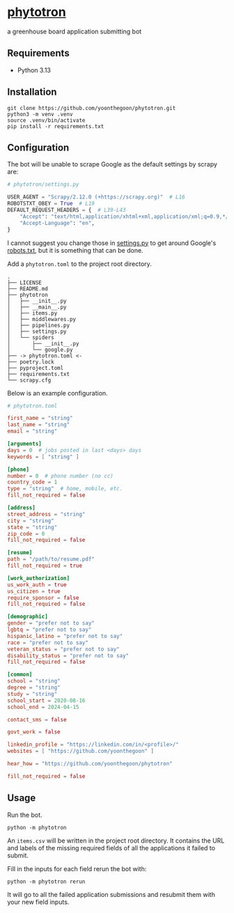 # [phytotron](https://en.wikipedia.org/wiki/Phytotron)

a greenhouse board application submitting bot

## Requirements

- Python 3.13

## Installation

```shell
git clone https://github.com/yoonthegoon/phytotron.git
python3 -m venv .venv
source .venv/bin/activate
pip install -r requirements.txt
```

## Configuration

The bot will be unable to scrape Google as the default settings by scrapy are:

```python
# phytotron/settings.py

USER_AGENT = "Scrapy/2.12.0 (+https://scrapy.org)"  # L16
ROBOTSTXT_OBEY = True  # L19
DEFAULT_REQUEST_HEADERS = {  # L39-L43
    "Accept": "text/html,application/xhtml+xml,application/xml;q=0.9,*/*;q=0.8",
    "Accept-Language": "en",
}
```

I cannot suggest you change those in [settings.py](/phytotron/settings.py) to get around
Google's [robots.txt](https://www.google.com/robots.txt), but it is something that can be done.

Add a `phytotron.toml` to the project root directory.

```text
.
├── LICENSE
├── README.md
├── phytotron
│   ├── __init__.py
│   ├── __main__.py
│   ├── items.py
│   ├── middlewares.py
│   ├── pipelines.py
│   ├── settings.py
│   └── spiders
│       ├── __init__.py
│       └── google.py
├── -> phytotron.toml <-
├── poetry.lock
├── pyproject.toml
├── requirements.txt
└── scrapy.cfg
```

Below is an example configuration.

```toml
# phytotron.toml

first_name = "string"
last_name = "string"
email = "string"

[arguments]
days = 0  # jobs posted in last <days> days
keywords = [ "string" ]

[phone]
number = 0  # phone number (no cc)
country_code = 1
type = "string"  # home, mobile, etc.
fill_not_required = false

[address]
street_address = "string"
city = "string"
state = "string"
zip_code = 0
fill_not_required = false

[resume]
path = "/path/to/resume.pdf"
fill_not_required = true

[work_authorization]
us_work_auth = true
us_citizen = true
require_sponsor = false
fill_not_required = false

[demographic]
gender = "prefer not to say"
lgbtq = "prefer not to say"
hispanic_latino = "prefer not to say"
race = "prefer not to say"
veteran_status = "prefer not to say"
disability_status = "prefer not to say"
fill_not_required = false

[common]
school = "string"
degree = "string"
study = "string"
school_start = 2020-08-16
school_end = 2024-04-15

contact_sms = false

govt_work = false

linkedin_profile = "https://linkedin.com/in/<profile>/"
websites = [ "https://github.com/yoonthegoon" ]

hear_how = "https://github.com/yoonthegoon/phytotron"

fill_not_required = false
```

## Usage

Run the bot.

```shell
python -m phytotron
```

An `items.csv` will be written in the project root directory.
It contains the URL and labels of the missing required fields of all the applications it failed to submit.

Fill in the inputs for each field rerun the bot with:

```shell
python -m phytotron rerun
```

It will go to all the failed application submissions and resubmit them with your new field inputs.
